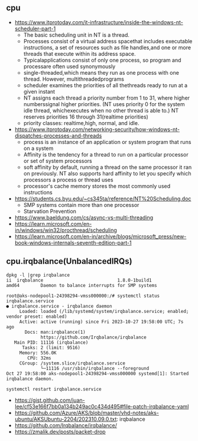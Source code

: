 ## cpu

- https://www.itprotoday.com/it-infrastructure/inside-the-windows-nt-scheduler-part-1
  - The basic scheduling unit in NT is a thread.
  - Processes consist of a virtual address spacethat includes executable instructions, a set of resources such as file handles,and one or more threads that execute within its address space.
  - Typicalapplications consist of only one process, so program and processare often used synonymously
  - single-threaded,which means they run as one process with one thread. However, multithreadedprograms
  - scheduler examines the priorities of all thethreads ready to run at a given instant
  - NT assigns each thread a priority number from 1 to 31, where higher numberssignal higher priorities. (NT uses priority 0 for the system idle thread, whichexecutes when no other thread is able to.) NT reserves priorities 16 through 31(realtime priorities)
  - priority classes: realtime,high, normal, and idle.
- https://www.itprotoday.com/networking-security/how-windows-nt-dispatches-processes-and-threads
  - process is an instance of an application or system program that runs on a system
  - Affinity is the tendency for a thread to run on a particular processor or set of system processors
  - soft affinity by default, running a thread on the same processor it ran on previously. NT also supports hard affinity to let you specify which processors a process or thread uses
  - processor's cache memory stores the most commonly used instructions
- https://students.cs.byu.edu/~cs345ta/reference/NT%20Scheduling.doc
  - SMP systems contain more than one processor
  - Starvation Prevention
- https://www.baeldung.com/cs/async-vs-multi-threading
- https://learn.microsoft.com/en-in/windows/win32/procthread/scheduling
- https://learn.microsoft.com/en-in/archive/blogs/microsoft_press/new-book-windows-internals-seventh-edition-part-1

## cpu.irqbalance(UnbalancedIRQs)

```
dpkg -l |grep irqbalance
ii  irqbalance                            1.8.0-1build1                           amd64        Daemon to balance interrupts for SMP systems

root@aks-nodepool1-24398294-vmss000000:/# systemctl status irqbalance.service
● irqbalance.service - irqbalance daemon
     Loaded: loaded (/lib/systemd/system/irqbalance.service; enabled; vendor preset: enabled)
     Active: active (running) since Fri 2023-10-27 19:58:00 UTC; 7s ago
       Docs: man:irqbalance(1)
             https://github.com/Irqbalance/irqbalance
   Main PID: 11116 (irqbalance)
      Tasks: 2 (limit: 9516)
     Memory: 556.0K
        CPU: 32ms
     CGroup: /system.slice/irqbalance.service
             └─11116 /usr/sbin/irqbalance --foreground
Oct 27 19:58:00 aks-nodepool1-24398294-vmss000000 systemd[1]: Started irqbalance daemon.

systemctl restart irqbalance.service
```

- https://gist.github.com/juan-lee/cf53e166f7bb0a134b249ac0c434d495#file-patch-irqbalance-yaml
- https://github.com/Azure/AKS/blob/master/vhd-notes/aks-ubuntu/AKSUbuntu-2204/202310.09.0.txt: irqbalance
- https://github.com/Irqbalance/irqbalance/
- https://zmalik.dev/posts/packet-drop
